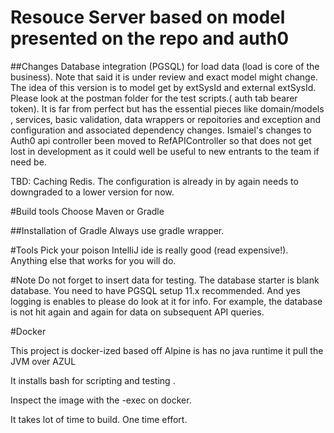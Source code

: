 # Resouce Server based on model presented on the repo and auth0

##Changes
Database integration (PGSQL) for load data (load is core of the business). Note that said it is under review and exact model might change. The idea of this version is to model get by extSysId and external extSysId. Please look at the postman folder for the test scripts.( auth tab bearer token). It is far from perfect but has the essential pieces like domain/models , services, basic validation, data wrappers or repoitories and exception and configuration and associated dependency changes.
Ismaiel's changes to Auth0 api  controller  been moved to RefAPIController so that does not get lost in development as it could well be useful to new entrants to the team if need be. 

TBD:
Caching Redis. The configuration is already in by again needs to downgraded to a lower version for now.

#Build tools
Choose Maven or Gradle

##Installation of Gradle
Always use gradle wrapper.

#Tools 
Pick your poison IntelliJ ide is really good (read expensive!). Anything else that works for you will do.

#Note
Do not forget to insert data for testing. The database starter is blank database. You need to have PGSQL setup 11.x recommended.  And yes logging is enables to please do look at it for info. For example, the database is not hit again and again for data on subsequent API  queries.



#Docker 

This project is docker-ized based off Alpine is has no java runtime it pull the JVM over AZUL

It installs bash for scripting and testing . 

Inspect the image with the -exec on docker.

It takes lot of time to build. One time effort. 

 
